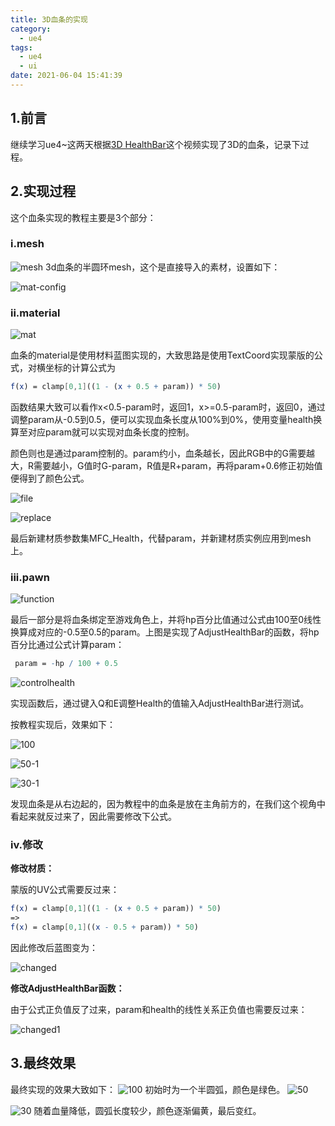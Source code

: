 ```yaml
---
title: 3D血条的实现
category:
  - ue4
tags:
  - ue4
  - ui
date: 2021-06-04 15:41:39
---
```


## 1.前言

继续学习ue4~这两天根据[3D HealthBar](https://www.youtube.com/watch?v=F9pWJZZxyk0)这个视频实现了3D的血条，记录下过程。

<!-- more -->

## 2.实现过程
这个血条实现的教程主要是3个部分：

### i.mesh
![mesh](3D血条的实现\mesh.PNG)
3d血条的半圆环mesh，这个是直接导入的素材，设置如下：

![mat-config](D:\HexoBlog\source\_posts\3D血条的实现\mat-config.PNG)

### ii.material

![mat](3D血条的实现\mat.PNG)

血条的material是使用材料蓝图实现的，大致思路是使用TextCoord实现蒙版的公式，对横坐标的计算公式为

```mathematica
f(x) = clamp[0,1]((1 - (x + 0.5 + param)) * 50)
```

函数结果大致可以看作x<0.5-param时，返回1，x>=0.5-param时，返回0，通过调整param从-0.5到0.5，便可以实现血条长度从100%到0%，使用变量health换算至对应param就可以实现对血条长度的控制。

颜色则也是通过param控制的。param约小，血条越长，因此RGB中的G需要越大，R需要越小，G值时G-param，R值是R+param，再将param+0.6修正初始值便得到了颜色公式。

![file](3D血条的实现\file.PNG)

![replace](3D血条的实现\replace.PNG)

最后新建材质参数集MFC_Health，代替param，并新建材质实例应用到mesh上。

### iii.pawn

![function](3D血条的实现\function.PNG)

最后一部分是将血条绑定至游戏角色上，并将hp百分比值通过公式由100至0线性换算成对应的-0.5至0.5的param。上图是实现了AdjustHealthBar的函数，将hp百分比通过公式计算param：

```mathematica
 param = -hp / 100 + 0.5
```

![controlhealth](3D血条的实现\controlhealth.PNG)

实现函数后，通过键入Q和E调整Health的值输入AdjustHealthBar进行测试。

按教程实现后，效果如下：

![100](D:\HexoBlog\source\_posts\3D血条的实现\100.PNG)

![50-1](D:\HexoBlog\source\_posts\3D血条的实现\50-1.PNG)

![30-1](D:\HexoBlog\source\_posts\3D血条的实现\30-1.PNG)

发现血条是从右边起的，因为教程中的血条是放在主角前方的，在我们这个视角中看起来就反过来了，因此需要修改下公式。

### iv.修改
**修改材质：**

蒙版的UV公式需要反过来：

```mathematica
f(x) = clamp[0,1]((1 - (x + 0.5 + param)) * 50)
=>
f(x) = clamp[0,1]((x - 0.5 + param)) * 50)
```

因此修改后蓝图变为：

![changed](D:\HexoBlog\source\_posts\3D血条的实现\changed.PNG)

**修改AdjustHealthBar函数：**

由于公式正负值反了过来，param和health的线性关系正负值也需要反过来：

![changed1](D:\HexoBlog\source\_posts\3D血条的实现\changed1.PNG)

## 3.最终效果

最终实现的效果大致如下：
![100](3D血条的实现/100.PNG)
初始时为一个半圆弧，颜色是绿色。
![50](3D血条的实现\50.PNG)

![30](3D血条的实现\30.PNG)
随着血量降低，圆弧长度较少，颜色逐渐偏黄，最后变红。

